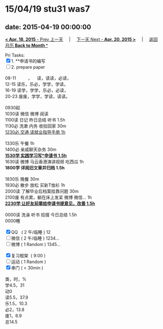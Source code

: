 # 15/04/19 stu31 was7

date: 2015-04-19 00:00:00
---
[**< Apr. 18, 2015** - Prev 上一天](/lifelogs/2015/04/d18.md) &nbsp; &nbsp; | &nbsp; &nbsp; [下一天 Next - **Apr. 20, 2015 >**](/lifelogs/2015/04/d20.md) &nbsp; &nbsp; |  &nbsp; &nbsp; [返回月历 **Back to Month ^**](/lifelogs/2015/04/index.md)
<br/><div>Pri Tasks:<br/><input type="checkbox" checked="true" />1. **申请书的编写</div><div><input type="checkbox" />2. prepare paper</div><div><div><br/></div>08-11          ，    读，读读，必读，<br/>12-15 读乐，乐必，学学，学读，<br/>16-19 读学，学学，乐必，必读，<br/>20-23 废废，学学，学读，读读。<div><br/></div>0930起<br/>1030读 微信 微博 阅读</div><div>1100读 日记 昨日总结 听书 1.5h</div><div>1130必 洗漱 内务 收拾回家 30m</div><div><u>1230必 交通 读就业指导手册 1h</u></div><div><br/></div><div>1330乐 午餐 1h</div><div>1400必 亲戚聊天杂务 30m</div><div><b><u>1530学 实践学习写*申请书 1.5h</u></b></div><div>1630读 微博 马云香港演讲视频 吃西瓜 1h</div><div><b>1800学 </b><b>详阅旧文章并</b><b>归档</b><b> 1.5h</b></div><div><div><br/></div>1830乐 晚餐 30m</div><div>1930必 散步 放松 买新T恤衫 1h</div><div>2000读 了解毕业后档案挂靠问题 30m</div><div>2100废 有点累，躺在床上发呆 微博 微信… 1h</div><div><b><u>2230学 让好友前辈给申请书提意见，改善 1.5h</u></b></div><div><br/></div><div>0000读 洗澡 听书 拾掇 今日总结 1.5h<br/></div><div>0000睡</div><div><br/></div><div><input type="checkbox" checked="true" />QQ   ( 2 午/临睡 ) 12<br/><input type="checkbox" />微信 ( 2 午/临睡 ) 1234…</div><div><input type="checkbox" />微博 ( 1 Random ) 1345…</div><div><br/></div><div><input type="checkbox" checked="true" />复习框架  ( 9:00 )</div><div><input type="checkbox" />运动 ( 1 Random ) </div><div><input type="checkbox" checked="true" />串门 ( < 30min ) </div><div><div><br/></div>类，时，%<br/>学4.5，31<br/>动0<br/>读5.5，37.9<br/>乐1.5，10.3<br/>必2，13.8</div><div>废1，6.9<br/>总14.5</div>
